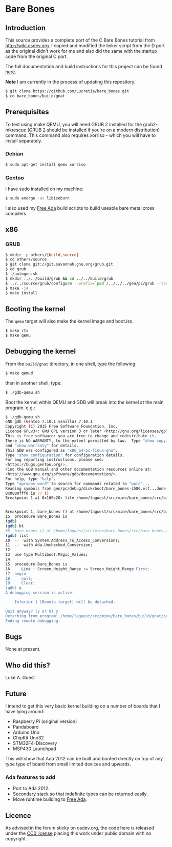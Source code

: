 # Bare Bones

## Introduction

This source provides a complete port of the C Bare Bones tutorial from http://wiki.osdev.org. I copied and modified the
linker script from the D port as the original didn't work for me and also did the same with the startup code from the
original C port.

The full documentation and build instructions for this project can be found
[here](http://wiki.osdev.org/Ada_Bare_bones).

**Note** I am currently in the process of updating this repository.

```bash
$ git clone https://github.com/Lucretia/bare_bones.git
$ cd bare_bones/build/gnat
```

## Prerequisites

To test using make QEMU, you will need GRUB 2 installed for the grub2-mkrescue (GRUB 2 should be installed if you're on
a modern distribution) command. This command also requires xorriso - which you will have to install separately.

### Debian

```bash
$ sudo apt-get install qemu xorriso
```

### Gentoo

I have sudo installed on my machine:

```bash
$ sudo emerge -av libisoburn
```

I also used my [Free Ada](https://github.com/Lucretia/free-ada) build scripts to build useable bare metal cross
compilers.

## x86

### GRUB

```bash
$ mkdir -p others/{build,source}
$ cd others/source
$ git clone git://git.savannah.gnu.org/grub.git
$ cd grub
$ ./autogen.sh
$ mkdir ../../build/grub && cd ../../build/grub
$ ../../source/grub/configure --prefix=`pwd`/../../../gen/pc/grub --target=i586-elf
$ make -j4
$ make install
```

## Booting the kernel

The ```qemu``` target will also make the kernel image and boot.iso.

```bash
$ make rts
$ make qemu
```

## Debugging the kernel

From the ```build/gnat``` directory, in one shell, type the following:

```bash
$ make qemud
```

then in another shell, type:

```bash
$ ./gdb-qemu.sh
```

Boot the kernel within QEMU and GDB will break into the kernel at the main program. e.g.:

```bash
$ ./gdb-qemu.sh
GNU gdb (Gentoo 7.10.1 vanilla) 7.10.1
Copyright (C) 2015 Free Software Foundation, Inc.
License GPLv3+: GNU GPL version 3 or later <http://gnu.org/licenses/gpl.html>
This is free software: you are free to change and redistribute it.
There is NO WARRANTY, to the extent permitted by law.  Type "show copying"
and "show warranty" for details.
This GDB was configured as "x86_64-pc-linux-gnu".
Type "show configuration" for configuration details.
For bug reporting instructions, please see:
<https://bugs.gentoo.org/>.
Find the GDB manual and other documentation resources online at:
<http://www.gnu.org/software/gdb/documentation/>.
For help, type "help".
Type "apropos word" to search for commands related to "word"...
Reading symbols from gen/pc/debug/disk/boot/bare_bones-i586.elf...done.
0x0000fff0 in ?? ()
Breakpoint 1 at 0x100c20: file /home/laguest/src/mine/bare_bones/src/bare_bones.adb, line 15.


Breakpoint 1, bare_bones () at /home/laguest/src/mine/bare_bones/src/bare_bones.adb:15
15	procedure Bare_Bones is
(gdb)
(gdb) bt
#0  bare_bones () at /home/laguest/src/mine/bare_bones/src/bare_bones.adb:15
(gdb) list
10	--  with System.Address_To_Access_Conversions;
11	--  with Ada.Unchecked_Conversion;
12
13	use type Multiboot.Magic_Values;
14
15	procedure Bare_Bones is
16	   Line : Screen_Height_Range := Screen_Height_Range'First;
17	begin
18	   null;
19	   Clear;
(gdb) q
A debugging session is active.

	Inferior 1 [Remote target] will be detached.

Quit anyway? (y or n) y
Detaching from program: /home/laguest/src/mine/bare_bones/build/gnat/gen/pc/debug/disk/boot/bare_bones-i586.elf, Remote target
Ending remote debugging.
```

## Bugs

None at present.

## Who did this?

Luke A. Guest

## Future

I intend to get this very basic kernel building on a number of boards that I have lying around:

* Raspberry Pi (original version)
* Pandaboard
* Arduino Uno
* ChipKit Uno32
* STM32F4-Discovery
* MSP430 Launchpad

This will show that Ada 2012 can be built and booted directly on top of any type type of board from small limited
devices and upwards.

### Ada features to add

* Port to Ada 2012.
* Secondary stack so that indefinite types can be returned easily.
* Move runtime building to [Free Ada](https://github.com/Lucretia/free-ada).

## Licence

As advised in the forum sticky on osdev.org, the code here is released under the
[CC0 license](http://creativecommons.org/publicdomain/zero/1.0/) placing this work under public domain with no
copyright.
